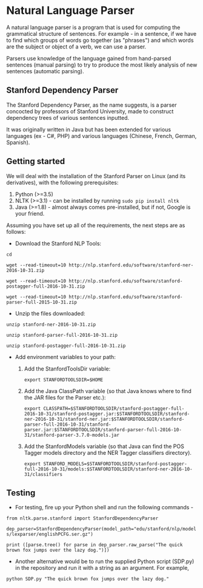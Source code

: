 # Natural Language Parser
A natural language parser is a program that is used for computing the grammatical structure of sentences. For example - in a sentence, if we have to find which groups of words go together (as "phrases") and which words are the subject or object of a verb, we can use a parser. 

Parsers use knowledge of the language gained from hand-parsed sentences (manual parsing) to try to produce the most likely analysis of new sentences (automatic parsing).

## Stanford Dependency Parser
The Stanford Dependency Parser, as the name suggests, is a parser concocted by professors of Stanford University, made to construct dependency trees of various sentences inputted. 

It was originally written in Java but has been extended for various languages (ex - C#, PHP) and various languages (Chinese, French, German, Spanish).

## Getting started
We will deal with the installation of the Stanford Parser on Linux (and its derivatives), with the following prerequisites:
1. Python (>=3.5)
2. NLTK (>=3.1) - can be installed by running `sudo pip install nltk`
3. Java (>=1.8) - almost always comes pre-installed, but if not, Google is your friend.

Assuming you have set up all of the requirements, the next steps are as follows:

* Download the Stanford NLP Tools:

`cd`

`wget --read-timeout=10 http://nlp.stanford.edu/software/stanford-ner-2016-10-31.zip`

`wget --read-timeout=10 http://nlp.stanford.edu/software/stanford-postagger-full-2016-10-31.zip`

`wget --read-timeout=10 http://nlp.stanford.edu/software/stanford-parser-full-2015-10-31.zip`

* Unzip the files downloaded:

`unzip stanford-ner-2016-10-31.zip`

`unzip stanford-parser-full-2016-10-31.zip`

`unzip stanford-postagger-full-2016-10-31.zip`

* Add environment variables to your path:
    
     1. Add the StanfordToolsDir variable:
         
        `export STANFORDTOOLSDIR=$HOME`
     2. Add the Java ClassPath variable (so that Java knows where to find the JAR files for the Parser etc.):
         
        `export CLASSPATH=$STANFORDTOOLSDIR/stanford-postagger-full-2016-10-31/stanford-postagger.jar:$STANFORDTOOLSDIR/stanford-ner-2016-10-31/stanford-ner.jar:$STANFORDTOOLSDIR/stanford-parser-full-2016-10-31/stanford-parser.jar:$STANFORDTOOLSDIR/stanford-parser-full-2016-10-31/stanford-parser-3.7.0-models.jar`
     3. Add the StanfordModels variable (so that Java can find the POS Tagger models directory and the NER Tagger classifiers directory).
         
        `export STANFORD_MODELS=$STANFORDTOOLSDIR/stanford-postagger-full-2016-10-31/models:$STANFORDTOOLSDIR/stanford-ner-2016-10-31/classifiers`

## Testing

* For testing, fire up your Python shell and run the following commands - 

`from nltk.parse.stanford import StanfordDependencyParser`

`dep_parser=StanfordDependencyParser(model_path="edu/stanford/nlp/models/lexparser/englishPCFG.ser.gz")`

`print ([parse.tree() for parse in dep_parser.raw_parse("The quick brown fox jumps over the lazy dog.")]) `

* Another alternative would be to run the supplied Python script (SDP.py) in the repository and run it with a string as an argument. For example, 

`python SDP.py "The quick brown fox jumps over the lazy dog."`





